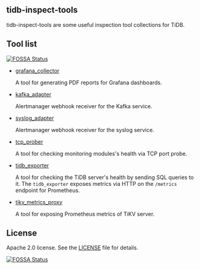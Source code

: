 tidb-inspect-tools
------

tidb-inspect-tools are some useful inspection tool collections for TiDB.

## Tool list
[![FOSSA Status](https://app.fossa.com/api/projects/git%2Bgithub.com%2Fpingcap%2Ftidb-inspect-tools.svg?type=shield)](https://app.fossa.com/projects/git%2Bgithub.com%2Fpingcap%2Ftidb-inspect-tools?ref=badge_shield)


- [grafana_collector](https://github.com/pingcap/tidb-inspect-tools/tree/master/grafana_collector)

  A tool for generating PDF reports for Grafana dashboards.

- [kafka_adapter](https://github.com/pingcap/tidb-inspect-tools/tree/master/kafka_adapter)

  Alertmanager webhook receiver for the Kafka service.

- [syslog_adapter](https://github.com/pingcap/tidb-inspect-tools/tree/master/syslog_adapter)

  Alertmanager webhook receiver for the syslog service.

- [tcp_prober](https://github.com/pingcap/tidb-inspect-tools/tree/master/tcp_prober)

  A tool for checking monitoring modules's health via TCP port probe.

- [tidb_exporter](https://github.com/pingcap/tidb-inspect-tools/tree/master/tidb_exporter)

  A tool for checking the TiDB server's health by sending SQL queries to it. The `tidb_exporter` exposes metrics via HTTP on the `/metrics` endpoint for Prometheus.

- [tikv_metrics_proxy](https://github.com/pingcap/tidb-inspect-tools/tree/master/tikv_metrics_proxy)

  A tool for exposing Prometheus metrics of TiKV server.

## License
Apache 2.0 license. See the [LICENSE](https://github.com/pingcap/tidb-inspect-tools/blob/master/LICENSE) file for details.


[![FOSSA Status](https://app.fossa.com/api/projects/git%2Bgithub.com%2Fpingcap%2Ftidb-inspect-tools.svg?type=large)](https://app.fossa.com/projects/git%2Bgithub.com%2Fpingcap%2Ftidb-inspect-tools?ref=badge_large)